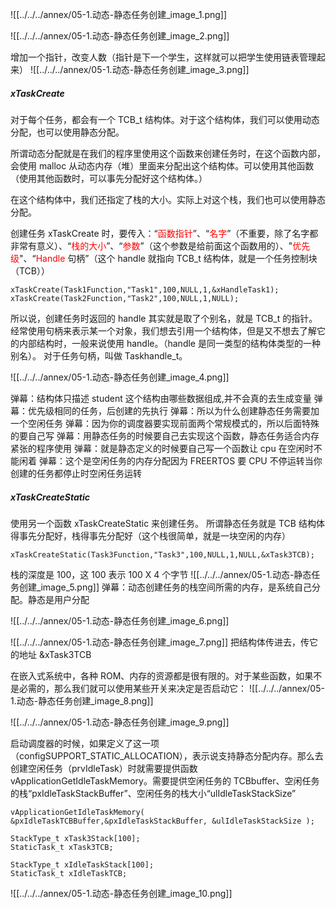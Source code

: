 
![[../../../annex/05-1.动态-静态任务创建_image_1.png]]

![[../../../annex/05-1.动态-静态任务创建_image_2.png]]

增加一个指针，改变人数（指针是下一个学生，这样就可以把学生使用链表管理起来）
![[../../../annex/05-1.动态-静态任务创建_image_3.png]]


##### xTaskCreate
对于每个任务，都会有一个 TCB_t 结构体。对于这个结构体，我们可以使用动态分配，也可以使用静态分配。

所谓动态分配就是在我们的程序里使用这个函数来创建任务时，在这个函数内部，会使用 malloc 从动态内存（堆）里面来分配出这个结构体。可以使用其他函数（使用其他函数时，可以事先分配好这个结构体。）

在这个结构体中，我们还指定了栈的大小。实际上对这个栈，我们也可以使用静态分配。

创建任务 xTaskCreate 时，要传入：“<font color="#ff0000">函数指针</font>”、“<font color="#ff0000">名字</font>”（不重要，除了名字都非常有意义）、“<font color="#ff0000">栈的大小</font>”、“<font color="#ff0000">参数</font>”（这个参数是给前面这个函数用的）、"<font color="#ff0000">优先级</font>"、“<font color="#ff0000">Handle</font> 句柄”（这个 handle 就指向 TCB_t 结构体，就是一个任务控制块（TCB））
```
xTaskCreate(Task1Function,"Task1",100,NULL,1,&xHandleTask1);
xTaskCreate(Task2Function,"Task2",100,NULL,1,NULL);
```

所以说，创建任务时返回的 handle 其实就是取了个别名，就是 TCB_t 的指针。
经常使用句柄来表示某一个对象，我们想去引用一个结构体，但是又不想去了解它的内部结构时，一般来说使用 handle。（handle 是同一类型的结构体类型的一种别名）。
对于任务句柄，叫做 Taskhandle_t。

![[../../../annex/05-1.动态-静态任务创建_image_4.png]]


弹幕：结构体只描述 student 这个结构由哪些数据组成,并不会真的去生成变量
弹幕：优先级相同的任务，后创建的先执行
弹幕：所以为什么创建静态任务需要加一个空闲任务
弹幕：因为你的调度器要实现前面两个常规模式的，所以后面特殊的要自己写
弹幕：用静态任务的时候要自己去实现这个函数，静态任务适合内存紧张的程序使用
弹幕：就是静态定义的时候要自己写一个函数让 cpu 在空闲时不能闲着
弹幕：这个是空闲任务的内存分配因为 FREERTOS 要 CPU 不停运转当你创建的任务都停止时空闲任务运转


##### xTaskCreateStatic 
使用另一个函数 xTaskCreateStatic 来创建任务。
所谓静态任务就是 TCB 结构体得事先分配好，栈得事先分配好（这个栈很简单，就是一块空闲的内存）
```
xTaskCreateStatic(Task3Function,"Task3",100,NULL,1,NULL,&xTask3TCB);
```
栈的深度是 100，这 100 表示 100 X 4 个字节
![[../../../annex/05-1.动态-静态任务创建_image_5.png]]
弹幕：动态创建任务的栈空间所需的内存，是系统自己分配。静态是用户分配

![[../../../annex/05-1.动态-静态任务创建_image_6.png]]

![[../../../annex/05-1.动态-静态任务创建_image_7.png]]
把结构体传进去，传它的地址 &xTask3TCB


在嵌入式系统中，各种 ROM、内存的资源都是很有限的。对于某些函数，如果不是必需的，那么我们就可以使用某些开关来决定是否启动它：
![[../../../annex/05-1.动态-静态任务创建_image_8.png]]

![[../../../annex/05-1.动态-静态任务创建_image_9.png]]


启动调度器的时候，如果定义了这一项（configSUPPORT_STATIC_ALLOCATION），表示说支持静态分配内存。那么去创建空闲任务（prvIdleTask）时就需要提供函数 vApplicationGetIdleTaskMemory。需要提供空闲任务的 TCBbuffer、空闲任务的栈“pxIdleTaskStackBuffer”、空闲任务的栈大小“ulIdleTaskStackSize”
```
vApplicationGetIdleTaskMemory( &pxIdleTaskTCBBuffer,&pxIdleTaskStackBuffer, &ulIdleTaskStackSize );
```

```
StackType_t xTask3Stack[100];
StaticTask_t xTask3TCB;

StackType_t xIdleTaskStack[100];
StaticTask_t xIdleTaskTCB;
```

![[../../../annex/05-1.动态-静态任务创建_image_10.png]]



































